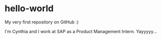 # hello-world
My very first repository on GitHub :)

I'm Cynthia and I work at SAP as a Product Management Intern.
Yayyyyy...
